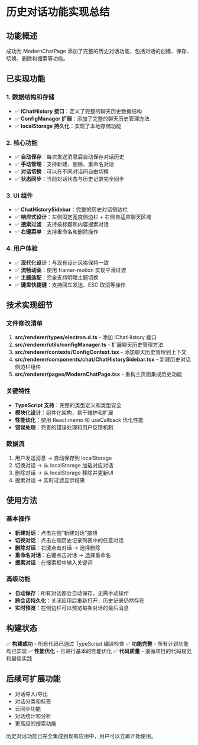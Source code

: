 # 历史对话功能实现总结

## 功能概述
成功为 ModernChatPage 添加了完整的历史对话功能，包括对话的创建、保存、切换、删除和搜索等功能。

## 已实现功能

### 1. 数据结构和存储
- ✅ **IChatHistory 接口**：定义了完整的聊天历史数据结构
- ✅ **ConfigManager 扩展**：添加了完整的聊天历史管理方法
- ✅ **localStorage 持久化**：实现了本地存储功能

### 2. 核心功能
- ✅ **自动保存**：每次发送消息后自动保存对话历史
- ✅ **手动管理**：支持新建、删除、重命名对话
- ✅ **对话切换**：可以在不同对话间自由切换
- ✅ **状态同步**：当前对话状态与历史记录完全同步

### 3. UI 组件
- ✅ **ChatHistorySidebar**：完整的历史对话侧边栏
- ✅ **响应式设计**：左侧固定宽度侧边栏 + 右侧自适应聊天区域
- ✅ **搜索过滤**：支持按标题和内容搜索对话
- ✅ **右键菜单**：支持重命名和删除操作

### 4. 用户体验
- ✅ **现代化设计**：与现有设计风格保持一致
- ✅ **流畅动画**：使用 framer-motion 实现平滑过渡
- ✅ **主题适配**：完全支持明暗主题切换
- ✅ **键盘快捷键**：支持回车发送、ESC 取消等操作

## 技术实现细节

### 文件修改清单
1. **src/renderer/types/electron.d.ts** - 添加 IChatHistory 接口
2. **src/renderer/utils/configManager.ts** - 扩展聊天历史管理方法
3. **src/renderer/contexts/ConfigContext.tsx** - 添加聊天历史管理到上下文
4. **src/renderer/components/chat/ChatHistorySidebar.tsx** - 新建历史对话侧边栏组件
5. **src/renderer/pages/ModernChatPage.tsx** - 重构主页面集成历史功能

### 关键特性
- **TypeScript 支持**：完整的类型定义和类型安全
- **模块化设计**：组件化架构，易于维护和扩展
- **性能优化**：使用 React.memo 和 useCallback 优化性能
- **错误处理**：完善的错误处理和用户反馈机制

### 数据流
1. 用户发送消息 → 自动保存到 localStorage
2. 切换对话 → 从 localStorage 加载对应对话
3. 删除对话 → 从 localStorage 移除并更新UI
4. 搜索对话 → 实时过滤显示结果

## 使用方法

### 基本操作
- **新建对话**：点击左侧"新建对话"按钮
- **切换对话**：点击左侧历史记录列表中的任意对话
- **删除对话**：右键点击对话 → 选择删除
- **重命名对话**：右键点击对话 → 选择重命名
- **搜索对话**：在搜索框中输入关键词

### 高级功能
- **自动保存**：所有对话都会自动保存，无需手动操作
- **跨会话持久化**：关闭应用后重新打开，历史记录仍然存在
- **实时预览**：在侧边栏可以预览每条对话的最后消息

## 构建状态
✅ **构建成功** - 所有代码已通过 TypeScript 编译检查
✅ **功能完整** - 所有计划功能均已实现
✅ **性能优化** - 已进行基本的性能优化
✅ **代码质量** - 遵循项目的代码规范和最佳实践

## 后续可扩展功能
- 对话导入/导出
- 对话分类和标签
- 云同步功能
- 对话统计和分析
- 更高级的搜索功能

历史对话功能已完全集成到现有应用中，用户可以立即开始使用。